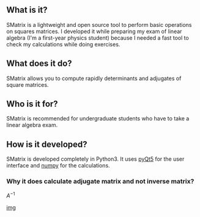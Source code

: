 ## What is it?

SMatrix is a lightweight and open source tool to perform basic operations on squares matrices. I developed it while preparing my exam of linear algebra (I'm a first-year physics student) because I needed a fast tool to check my calculations while doing exercises.

## What does it do?

SMatrix allows you to compute rapidly determinants and adjugates of square matrices. 

## Who is it for?

SMatrix is recommended for undergraduate students who have to take a linear algebra exam.  

## How is it developed?

SMatrix is developed completely in Python3. It uses [pyQt5](https://pypi.org/project/PyQt5/) for the user interface and [numpy](http://www.numpy.org/) for the calculations.

### Why it does calculate adjugate matrix and not inverse matrix?
$A^{-1}$

[img](http://www.sciweavers.org/tex2img.php?eq=A%5E%7B-1%7D%20%3D%20%5Cfrac%7B1%7D%7B%7CA%7C%7D%20%5Ccdot%20A&bc=White&fc=Black&im=jpg&fs=12&ff=arev&edit=0[/img])
